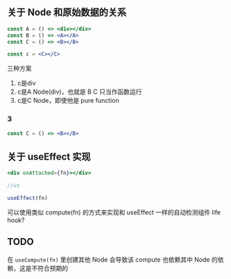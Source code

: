 ## 关于 Node 和原始数据的关系
```jsx
const A = () => <div></div>
const B = () => <A></A>
const C = () => <B></B>

const c = <C></C>
```

三种方案
1. c是div
2. c是A Node(div)，也就是 B C 只当作函数运行
3. c是C Node，即使他是 pure function



### 3
```jsx
const C = () => <B></B>
```


## 关于 useEffect 实现
```jsx
<div onAttached={fn}></div>

//vs

useEffect(fn)
```

可以使用类似 compute(fn) 的方式来实现和 useEffect 一样的自动检测组件 life hook?


## TODO
在 `useCompute(fn)` 里创建其他 Node 会导致该 compute 也依赖其中 Node 的依赖，这是不符合预期的
